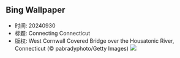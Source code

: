 ## Bing Wallpaper
- 时间: 20240930
- 标题: Connecting Connecticut
- 版权: West Cornwall Covered Bridge over the Housatonic River, Connecticut (© pabradyphoto/Getty Images)
![](https://cn.bing.com/th?id=OHR.ConnecticutBridge_EN-US4557226937_UHD.jpg&rf=LaDigue_UHD.jpg&pid=hp&w=3840&h=2160&rs=1&c=4)
